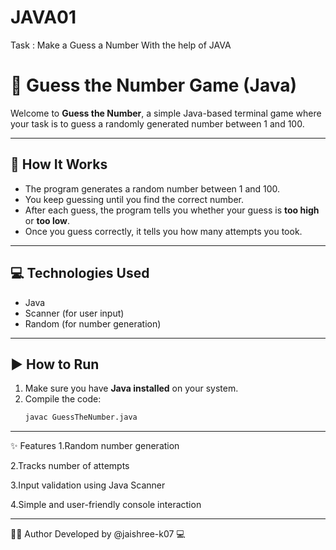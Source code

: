 # JAVA01
Task : Make a Guess a Number With the help of JAVA
# 🎲 Guess the Number Game (Java)
Welcome to **Guess the Number**, a simple Java-based terminal game where your task is to guess a randomly generated number between 1 and 100.

---
## 🧠 How It Works
- The program generates a random number between 1 and 100.
- You keep guessing until you find the correct number.
- After each guess, the program tells you whether your guess is **too high** or **too low**.
- Once you guess correctly, it tells you how many attempts you took.

---
## 💻 Technologies Used
- Java
- Scanner (for user input)
- Random (for number generation)

---
## ▶️ How to Run
1. Make sure you have **Java installed** on your system.
2. Compile the code:
   ```bash
   javac GuessTheNumber.java

---
✨ Features
1.Random number generation

2.Tracks number of attempts

3.Input validation using Java Scanner

4.Simple and user-friendly console interaction

---
🙋‍♀️ Author
Developed by @jaishree-k07 💻
